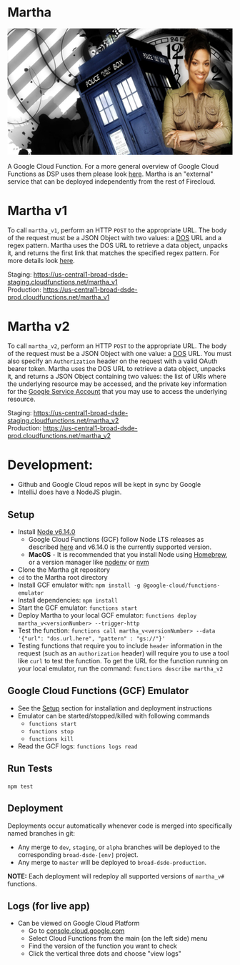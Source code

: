﻿Martha
=========

![alt text](https://raw.githubusercontent.com/broadinstitute/martha/dev/images/doctor_martha_jones_and_the_tardis.jpg)

A Google Cloud Function.
For a more general overview of Google Cloud Functions as DSP uses them please look 
[here](https://docs.google.com/document/d/1VZIFVdu77fNs0MVKLY8QNqiVWza71ED0Bf1Fj8CRNGs/edit#).  Martha is an "external" 
service that can be deployed independently from the rest of Firecloud.  

# Martha v1
To call `martha_v1`, perform an HTTP `POST` to the appropriate URL.  The body of the request must be a JSON Object with 
two values: a [DOS](https://data-object-service.readthedocs.io/en/latest/) URL and a regex pattern.  Martha uses the DOS
URL to retrieve a data object, unpacks it, and returns the first link that matches the specified regex pattern.  For 
more details look [here](https://docs.google.com/document/d/1AyyI6L43te_DFWh8dXAiX0Qx-8f3JLKUIZe6xFwKMb0/edit#).

Staging: https://us-central1-broad-dsde-staging.cloudfunctions.net/martha_v1  
Production: https://us-central1-broad-dsde-prod.cloudfunctions.net/martha_v1  

# Martha v2
To call `martha_v2`, perform an HTTP `POST` to the appropriate URL.  The body of the request must be a JSON Object with 
one value: a [DOS](https://data-object-service.readthedocs.io/en/latest/) URL.  You must also specify an `Authorization` 
header on the request with a valid OAuth bearer token.  Martha uses the DOS URL to retrieve a data object, unpacks it, 
and returns a JSON Object containing two values: the list of URIs where the underlying resource may be accessed, and the
private key information for the 
[Google Service Account](https://cloud.google.com/iam/docs/understanding-service-accounts) that you may use to access
the underlying resource. 

Staging: https://us-central1-broad-dsde-staging.cloudfunctions.net/martha_v2  
Production: https://us-central1-broad-dsde-prod.cloudfunctions.net/martha_v2  

# Development: 
* Github and Google Cloud repos will be kept in sync by Google 
* IntelliJ does have a NodeJS plugin.

## Setup
* Install [Node v6.14.0](https://nodejs.org/en/blog/release/v6.14.0)
   * Google Cloud Functions (GCF) follow Node LTS releases as described 
   [here](https://cloud.google.com/functions/docs/writing/#the_cloud_functions_runtime) and v6.14.0 is the currently 
   supported version.
   * **MacOS** - It is recommended that you install Node using [Homebrew](https://brew.sh/), or a version manager like 
   [nodenv](https://github.com/nodenv/nodenv) or [nvm](https://github.com/creationix/nvm)
* Clone the Martha git repository
* `cd` to the Martha root directory 
* Install GCF emulator with: `npm install -g @google-cloud/functions-emulator`
* Install dependencies: `npm install`
* Start the GCF emulator: `functions start`
* Deploy Martha to your local GCF emulator: `functions deploy martha_v<versionNumber> --trigger-http`
* Test the function: `functions call martha_v<versionNumber> --data '{"url": "dos.url.here", "pattern" : "gs://"}'`
* Testing functions that require you to include `header` information in the request (such as an `authorization` header)
will require you to use a tool like `curl` to test the function.  To get the URL for the function running on your local
emulator, run the command: `functions describe martha_v2`

## Google Cloud Functions (GCF) Emulator
* See the [Setup](#Setup) section for installation and deployment instructions
* Emulator can be started/stopped/killed with following commands
   * `functions start`
   * `functions stop`
   * `functions kill`
* Read the GCF logs: `functions logs read`

## Run Tests

`npm test`

## Deployment
Deployments occur automatically whenever code is merged into specifically named branches in git:
* Any merge to `dev`, `staging`, or `alpha` branches will be deployed to the corresponding `broad-dsde-[env]` project.
* Any merge to `master` will be deployed to `broad-dsde-production`.

**NOTE:** Each deployment will redeploy all supported versions of `martha_v#` functions.


## Logs (for live app)
* Can be viewed on Google Cloud Platform
   * Go to [console.cloud.google.com](https://console.cloud.google.com/)
   * Select Cloud Functions from the main (on the left side) menu
   * Find the version of the function you want to check
   * Click the vertical three dots and choose "view logs"
